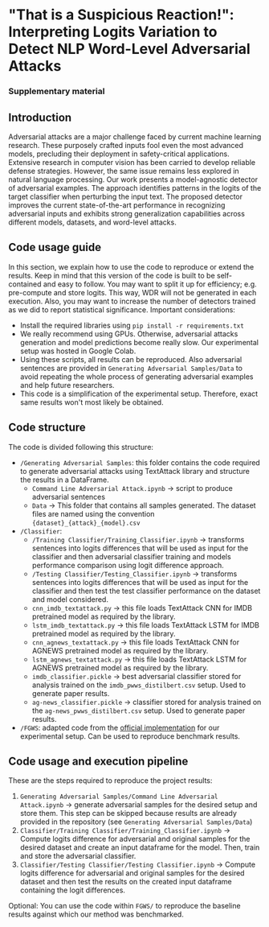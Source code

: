 # "That is a Suspicious Reaction!": Interpreting Logits Variation to Detect NLP Word-Level Adversarial Attacks
### Supplementary material

## Introduction
Adversarial attacks are a major challenge faced by current machine learning research. These purposely crafted inputs fool even the most advanced models, precluding their deployment in safety-critical applications. Extensive research in computer vision has been carried to develop reliable defense strategies. However, the same issue remains less explored in natural language processing. Our work presents a model-agnostic detector of adversarial examples. The approach identifies patterns in the logits of the target classifier when perturbing the input text. The proposed detector improves the current state-of-the-art performance in recognizing adversarial inputs and exhibits strong generalization capabilities across different models, datasets, and word-level attacks.

## Code usage guide
In this section, we explain how to use the code to reproduce or extend the results. Keep in mind that this version of the code is built to be self-contained and easy to follow. You may want to split it up for efficiency; e.g. pre-compute and store logits. This way, WDR will not be generated in each execution. Also, you may want to increase the number of detectors trained as we did to report statistical significance.
Important considerations:
* Install the required libraries using `pip install -r requirements.txt`
* We really recommend using GPUs. Otherwise, adversarial attacks generation and model predictions become really slow. Our experimental setup was hosted in Google Colab.
* Using these scripts, all results can be reproduced. Also adversarial sentences are provided in `Generating Adversarial Samples/Data` to avoid repeating the whole process of generating adversarial examples and help future researchers.
* This code is a simplification of the experimental setup. Therefore, exact same results won't most likely be obtained. 

## Code structure
The code is divided following this structure:
* `/Generating Adversarial Samples`: this folder contains the code required to generate adversarial attacks using TextAttack library and structure the results in a DataFrame.
    * `Command Line Adversarial Attack.ipynb` -> script to produce adversarial sentences
    * `Data` -> This folder that contains all samples generated. The dataset files are named using the convention `{dataset}_{attack}_{model}.csv`
* `/Classifier`:
    * `/Training Classifier/Training_Classifier.ipynb` -> transforms sentences into logits differences that will be used as input for the classifier and then  adversarial classifier training and models performance comparison using logit difference approach.
    * `/Testing Classifier/Testing_Classifier.ipynb` -> transforms sentences into logits differences that will be used as input for the classifier and then test the test classifier performance on the dataset and model considered.
    * `cnn_imdb_textattack.py` -> this file loads TextAttack CNN for IMDB pretrained model as required by the library.
    * `lstm_imdb_textattack.py` -> this file loads TextAttack LSTM for IMDB pretrained model as required by the library.
    * `cnn_agnews_textattack.py` -> this file loads TextAttack CNN for AGNEWS pretrained model as required by the library.
    * `lstm_agnews_textattack.py` -> this file loads TextAttack LSTM for AGNEWS pretrained model as required by the library.
    * `imdb_classifier.pickle` -> best adversarial classifier stored for analysis trained on the `imdb_pwws_distilbert.csv` setup. Used to generate paper results.
    * `ag-news_classifier.pickle` -> classifier stored for analysis trained on the `ag-news_pwws_distilbert.csv` setup. Used to generate paper results.
* `/FGWS`: adapted code from the [official implementation](https://github.com/maximilianmozes/fgws) for our experimental setup. Can be used to reproduce benchmark results.

## Code usage and execution pipeline
These are the steps required to reproduce the project results:
1. `Generating Adversarial Samples/Command Line Adversarial Attack.ipynb` -> generate adversarial samples for the desired setup and store them. This step can be skipped because results are already provided in the repository (see `Generating Adversarial Samples/Data`)
2. `Classifier/Training Classifier/Training_Classifier.ipynb` -> Compute logits difference for adversarial and original samples for the desired dataset and create an input dataframe for the model. Then, train and store the adversarial classifier.
3. `Classifier/Testing Classifier/Testing Classifier.ipynb` -> Compute logits difference for adversarial and original samples for the desired dataset and then test the results on the created input dataframe containing the logit differences.

Optional: You can use the code within `FGWS/` to reproduce the baseline results against which our method was benchmarked.
